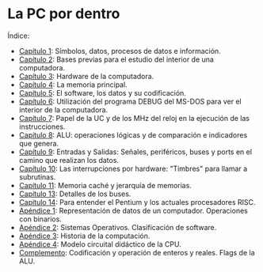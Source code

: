 # La PC por dentro

Índice:

- [Capítulo 1](Cap01/capitulo01.md): Símbolos, datos, procesos de datos e información.
- [Capítulo 2](Cap02/capitulo02.md): Bases previas para el estudio del interior de una computadora.
- [Capítulo 3](Cap03/capitulo03.md): Hardware de la computadora.
- [Capítulo 4](Cap04/capitulo04.md): La memoria principal.
- [Capítulo 5](Cap05/capitulo05.md): El software, los datos y su codificación.
- [Capítulo 6](Cap06/capitulo06.md): Utilización del programa DEBUG del MS-DOS para ver el interior de la computadora.
- [Capítulo 7](Cap07/capitulo07.md): Papel de la UC y de los MHz del reloj en la ejecución de las instrucciones.
- [Capítulo 8](Cap08/capitulo08.md): ALU: operaciones lógicas y de comparación e indicadores que genera.
- [Capítulo 9](Cap09/capitulo09.md): Entradas y Salidas: Señales, periféricos, buses y ports en el camino que realizan los datos.
- [Capítulo 10](Cap10/capitulo10.md): Las interrupciones por hardware: "Timbres" para llamar a subrutinas.
- [Capítulo 11](Cap11/capitulo11.md): Memoria caché y jerarquía de memorias.
- [Capítulo 13](Cap12/capitulo12.md): Detalles de los buses.
- [Capítulo 14](Cap14/capitulo14.md): Para entender el Pentium y los actuales procesadores RISC.
- [Apéndice 1](Ape01/apendice1.md): Representación de datos de un computador. Operaciones con binarios.
- [Apéndice 2](Ape02/apendice2.md): Sistemas Operativos. Clasificación de software.
- [Apéndice 3](Ape03/apendice3.md): Historia de la computación.
- [Apéndice 4](Ape04/apendice4.md): Modelo circuital didáctico de la CPU.
- [Complemento](Complemento/complemento.md): Codificación y operación de enteros y reales. Flags de la ALU.
